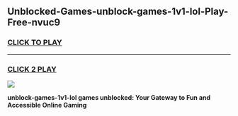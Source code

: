 
## Unblocked-Games-unblock-games-1v1-lol-Play-Free-nvuc9
<h3>
<a href="https://premium76.site?title=unblock-games-1v1-lol&ref=20M">CLICK TO PLAY</a></h3>
<hr>

<h3>
<a href="https://premium76.site?title=unblock-games-1v1-lol&ref=20M">CLICK 2 PLAY</a>
  
</h3>

<a href="https://premium76.site?title=unblock-games-1v1-lol&ref=19M"><img src="https://clearcache.store/games.png"></a>


**unblock-games-1v1-lol games unblocked: Your Gateway to Fun and Accessible Online Gaming**
